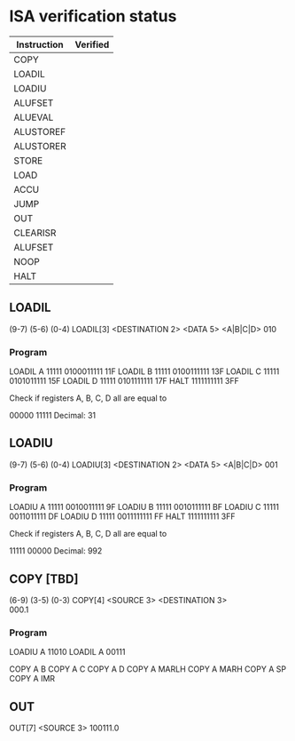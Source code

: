 # ISA verification status

| Instruction | Verified |
|-------------|----------|
| COPY        |          |
| LOADIL      |          |
| LOADIU      |          |
| ALUFSET     |          |
| ALUEVAL     |          |
| ALUSTOREF   |          |
| ALUSTORER   |          |
| STORE       |          |
| LOAD        |          |
| ACCU        |          |
| JUMP        |          |
| OUT         |          |
| CLEARISR    |          |
| ALUFSET     |          |
| NOOP        |          |
| HALT        |          |




## LOADIL

(9-7)           (5-6)           (0-4)
LOADIL[3]       <DESTINATION 2> <DATA 5>
                <A|B|C|D>
010


### Program

LOADIL A 11111      0100011111      11F
LOADIL B 11111      0100111111      13F
LOADIL C 11111      0101011111      15F
LOADIL D 11111      0101111111      17F
HALT                1111111111      3FF

Check if registers A, B, C, D all are equal to

00000 11111
Decimal: 31

## LOADIU

(9-7)           (5-6)           (0-4)
LOADIU[3]       <DESTINATION 2> <DATA 5>
                <A|B|C|D>
001

### Program

LOADIU A 11111      0010011111      9F
LOADIU B 11111      0010111111      BF
LOADIU C 11111      0011011111      DF
LOADIU D 11111      0011111111      FF
HALT                1111111111      3FF

Check if registers A, B, C, D all are equal to

11111 00000
Decimal: 992


## COPY [TBD]

(6-9)           (3-5)       (0-3)
COPY[4]         <SOURCE 3>  <DESTINATION 3>  
000.1

### Program

LOADIU A 11010
LOADIL A 00111

COPY A B
COPY A C
COPY A D
COPY A MARLH
COPY A MARH
COPY A SP
COPY A IMR

## OUT

OUT[7]          <SOURCE 3>
100111.0


